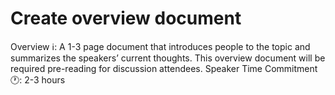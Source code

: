 # Create overview document

Overview ℹ️: A 1-3 page document that introduces people to the topic and summarizes the speakers’ current thoughts. This overview document will be required pre-reading for discussion attendees. 
Speaker Time Commitment 🕐: 2-3 hours